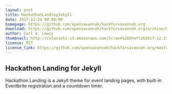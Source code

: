 ```yaml
---
layout: post
title: HackathonLandingJekyll
date: 2017-12-24 00:00:00
homepage: https://github.com/opensavannah/hackforsavannah.org
download: https://github.com/opensavannah/hackforsavannah.org/archive/master.zip 
author: Carl V. Lewis
thumbnail: http://cvlassets.s3.amazonaws.com/Screen%20Shot%202017-12-25%20at%203.18.17%20AM.png
license: MIT
license_link: https://github.com/opensavannah/hackforsavannah.org/master/LICENSE
---
```


## Hackathon Landing for Jekyll

Hackathon Landing is a Jekyll theme for event landing pages, with built-in Eventbrite registration and a countdown timer.
